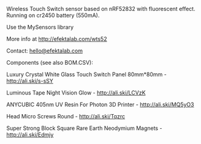 Wireless Touch Switch sensor based on nRF52832 with fluorescent effect. Running on cr2450 battery (550mA).

Use the MySensors library

More info at http://efektalab.com/wts52

Contact: hello@efektalab.com


Components (see also BOM.CSV):

Luxury Crystal White Glass Touch Switch Panel 80mm*80mm - http://ali.ski/s-sSY

Luminous Tape Night Vision Glow - http://ali.ski/LCVzK

ANYCUBIC 405nm UV Resin For Photon 3D Printer - http://ali.ski/MQ5yO3

Head Micro Screws Round - http://ali.ski/Tqzrc

Super Strong Block Square Rare Earth Neodymium Magnets - http://ali.ski/Edmjy

